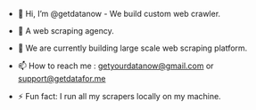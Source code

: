 - 👋 Hi, I’m @getdatanow - We build custom web crawler.
- 👀 A web scraping agency.
- 🌱 We are currently building large scale web scraping platform. 
- 📫 How to reach me : getyourdatanow@gmail.com or support@getdatafor.me

- ⚡ Fun fact: I run all my scrapers locally on my machine.

<!---
getdatanow/getdatanow is a ✨ special ✨ repository because its `README.md` (this file) appears on your GitHub profile.
You can click the Preview link to take a look at your changes.
--->
